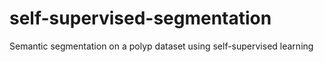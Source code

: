 # self-supervised-segmentation
Semantic segmentation on a polyp dataset using self-supervised learning
